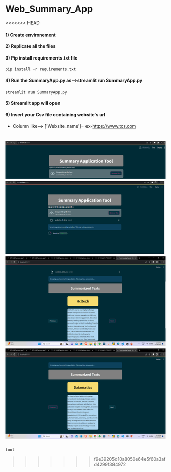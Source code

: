 # Web_Summary_App
<<<<<<< HEAD
#### 1) Create environement
#### 2) Replicate all the files
#### 3) Pip install requirements.txt file
```
pip install -r requirements.txt
```
#### 4) Run the SummaryApp.py as-->streamlit run SummaryApp.py
```
streamlit run SummaryApp.py
```
#### 5) Streamlit app will open
#### 6) Insert your Csv file containing website's url
* Column like--> ['Website_name']= ex-https://www.tcs.com

![Alt text](image.png)
![Alt text](image-1.png)
![Alt text](image-2.png)
![Alt text](image-3.png)
=======
```
tool

```
>>>>>>> f9e39205d10a8050e64e5f60a3afd4299f384972
